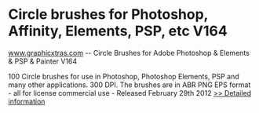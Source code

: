 # Circle brushes for Photoshop, Affinity, Elements, PSP, etc V164
www.graphicxtras.com -- Circle Brushes for Adobe Photoshop & Elements & PSP & Painter V164

100 Circle brushes for use in Photoshop, Photoshop Elements, PSP and many other applications. 300 DPI. The brushes are in ABR PNG EPS format - all for license commercial use - Released February 29th 2012
[>> Detailed information](https://secure.shareit.com/shareit/product.html?productid=300504495&affiliateid=200057808)